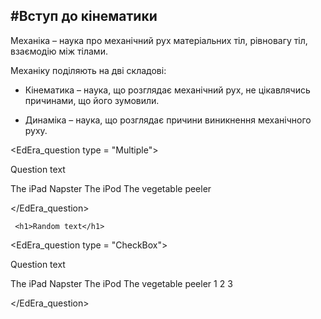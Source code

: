 #<p1>Вступ до кінематики</p1>
---------
<p1>Механіка</p1> – наука про механiчний рух матерiальних тiл, рiвновагу тiл, взаємодiю мiж тiлами.

Механіку поділяють на дві складові:
* <p1>Кiнематика</p1> – наука, що розглядає механiчний рух, не цiкавлячись причинами,
що його зумовили.

* <p1>Динамiка</p1> – наука, що розглядає причини виникнення механiчного руху.


<EdEra_question type = "Multiple">
        <p>Question text</p>
            <choice correct="false">The iPad</choice>
            <choice correct="false">Napster</choice>
            <choice correct="true">The iPod</choice>
            <choice correct="false">The vegetable peeler</choice>
            <p><message></message></p>
</EdEra_question>

   
     <h1>Random text</h1>

<EdEra_question type = "CheckBox">
        <p>Question text</p>
            <choice correct="true">The iPad</choice>
            <choice correct="false">Napster</choice>
            <choice correct="true">The iPod</choice>
            <choice correct="false">The vegetable peeler</choice>
            <choice correct="true">1</choice>
            <choice correct="false">2</choice>
            <choice correct="true">3</choice>
          <p><message></message></p>
</EdEra_question>

    
